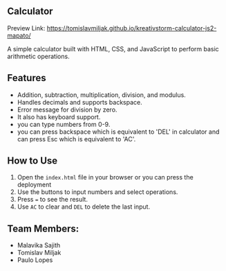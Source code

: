 ## Calculator 
Preview Link: https://tomislavmiljak.github.io/kreativstorm-calculator-js2-mapato/ <br>

A simple calculator built with HTML, CSS, and JavaScript to perform basic arithmetic operations.

## Features
- Addition, subtraction, multiplication, division, and modulus.
- Handles decimals and supports backspace.
- Error message for division by zero.
- It also has keyboard support.
- you can type numbers from 0-9.
- you can press backspace which is equivalent to 'DEL' in calculator and can press Esc which is equivalent to 'AC'.

## How to Use
1. Open the `index.html` file in your browser or you can press the deployment
2. Use the buttons to input numbers and select operations.
3. Press `=` to see the result.
4. Use `AC` to clear and `DEL` to delete the last input.

## Team Members:
- Malavika Sajith
- Tomislav Miljak
- Paulo Lopes
